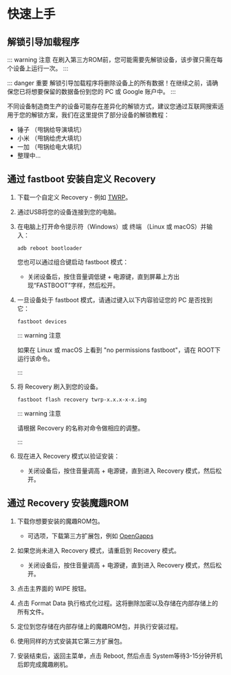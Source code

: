# 快速上手

## 解锁引导加载程序

::: warning 注意
在刷入第三方ROM前，您可能需要先解锁设备，该步骤只需在每个设备上运行一次。
:::

::: danger 重要
解锁引导加载程序将删除设备上的所有数据！在继续之前，请确保您已将想要保留的数据备份到您的 PC 或 Google 账户中。
:::

不同设备制造商生产的设备可能存在差异化的解锁方式，建议您通过互联网搜索适用于您的解锁方案，我们在这里提供了部分设备的解锁教程：

* 锤子 （甩锅给导演填坑）
* 小米 （甩锅给虎大填坑）
* 一加 （甩锅给电大填坑）
* 整理中...

## 通过 fastboot 安装自定义 Recovery

1. 下载一个自定义 Recovery - 例如 [TWRP](https://twrp.me/)。

2. 通过USB将您的设备连接到您的电脑。

3. 在电脑上打开命令提示符（Windows）或 终端 （Linux 或 macOS）并输入：

   ``` adb reboot bootloader ```

   您也可以通过组合键启动 fastboot 模式：

   * 关闭设备后，按住音量调低键 + 电源键，直到屏幕上方出现“FASTBOOT”字样，然后松开。

4. 一旦设备处于 fastboot 模式，请通过键入以下内容验证您的 PC 是否找到它：

   ```fastboot devices```

   ::: warning 注意

   如果在 Linux 或 macOS 上看到 "no permissions fastboot"，请在 ROOT下 运行该命令。

   :::

5. 将 Recovery 刷入到您的设备。

   ```fastboot flash recovery twrp-x.x.x-x-x.img```

   ::: warning 注意

   请根据 Recovery 的名称对命令做相应的调整。

   :::

6. 现在进入 Recovery 模式以验证安装：
   * 关闭设备后，按住音量调高 + 电源键，直到进入 Recovery 模式，然后松开。

## 通过 Recovery 安装魔趣ROM

1. 下载你想要安装的魔趣ROM包。
   * 可选项，下载第三方扩展包，例如 [OpenGapps](https://opengapps.org/)

2. 如果您尚未进入 Recovery 模式，请重启到 Recovery 模式。
   * 关闭设备后，按住音量调高 + 电源键，直到进入 Recovery 模式，然后松开。

3. 点击主界面的 WIPE 按钮。
4. 点击 Format Data 执行格式化过程。这将删除加密以及存储在内部存储上的所有文件。
5. 定位到您存储在内部存储上的魔趣ROM包，并执行安装过程。
6. 使用同样的方式安装其它第三方扩展包。
7. 安装结束后，返回主菜单，点击 Reboot, 然后点击 System等待3-15分钟开机后即完成魔趣刷机。
